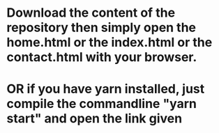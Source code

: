 # Download the content of the repository then simply open the home.html or the index.html or the contact.html with your browser. 
# OR if you have yarn installed, just compile the commandline "yarn start" and open the link given
